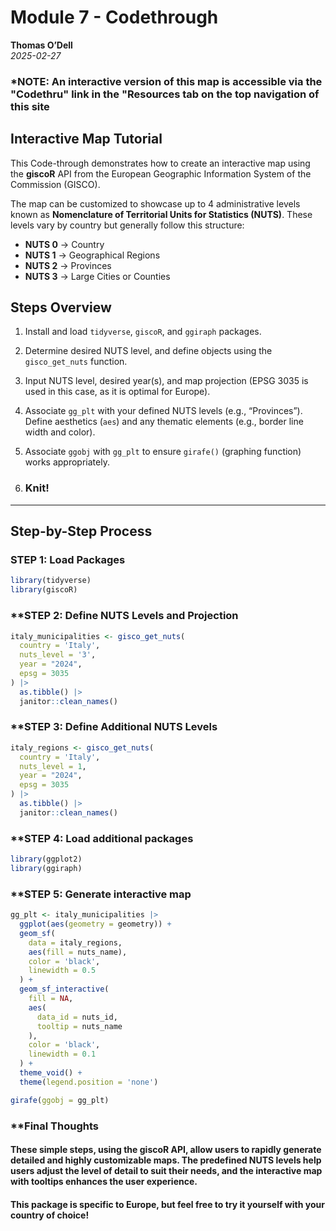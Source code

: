 # Module 7 - Codethrough  
**Thomas O’Dell**  
*2025-02-27*

### *NOTE: An interactive version of this map is accessible via the "Codethru" link in the "Resources tab on the top navigation of this site

## Interactive Map Tutorial  
This Code-through demonstrates how to create an interactive map using the **giscoR** API from the European Geographic Information System of the Commission (GISCO).  

The map can be customized to showcase up to 4 administrative levels known as **Nomenclature of Territorial Units for Statistics (NUTS)**. These levels vary by country but generally follow this structure:

- **NUTS 0** → Country  
- **NUTS 1** → Geographical Regions  
- **NUTS 2** → Provinces  
- **NUTS 3** → Large Cities or Counties  

## Steps Overview  
1. Install and load `tidyverse`, `giscoR`, and `ggiraph` packages.
    
2. Determine desired NUTS level, and define objects using the `gisco_get_nuts` function.
   
3. Input NUTS level, desired year(s), and map projection (EPSG 3035 is used in this case, as it is optimal for Europe).
   
4. Associate `gg_plt` with your defined NUTS levels (e.g., “Provinces”). Define aesthetics (`aes`) and any thematic elements (e.g., border line width and color).
   
5. Associate `ggobj` with `gg_plt` to ensure `girafe()` (graphing function) works appropriately.
 
6. ### **Knit!**  

---

## **Step-by-Step Process**  

### **STEP 1: Load Packages**
```r
library(tidyverse)
library(giscoR)
```

### **STEP 2: Define NUTS Levels and Projection

```r
italy_municipalities <- gisco_get_nuts(
  country = 'Italy',
  nuts_level = '3',
  year = "2024",
  epsg = 3035
) |>
  as.tibble() |>
  janitor::clean_names()
```

### **STEP 3: Define Additional NUTS Levels

```r
italy_regions <- gisco_get_nuts(
  country = 'Italy',
  nuts_level = 1,
  year = "2024",
  epsg = 3035
) |>
  as.tibble() |>
  janitor::clean_names()
```

### **STEP 4: Load additional packages
```r
library(ggplot2)
library(ggiraph)
```

### **STEP 5: Generate interactive map

```r
gg_plt <- italy_municipalities |>
  ggplot(aes(geometry = geometry)) +
  geom_sf(
    data = italy_regions,
    aes(fill = nuts_name),
    color = 'black',
    linewidth = 0.5
  ) +
  geom_sf_interactive(
    fill = NA,
    aes(
      data_id = nuts_id,
      tooltip = nuts_name
    ),
    color = 'black',
    linewidth = 0.1
  ) + 
  theme_void() +
  theme(legend.position = 'none')

girafe(ggobj = gg_plt)
```

### **Final Thoughts

#### These simple steps, using the giscoR API, allow users to rapidly generate detailed and highly customizable maps. The predefined NUTS levels help users adjust the level of detail to suit their needs, and the interactive map with tooltips enhances the user experience.

#### This package is specific to Europe, but feel free to try it yourself with your country of choice! 

